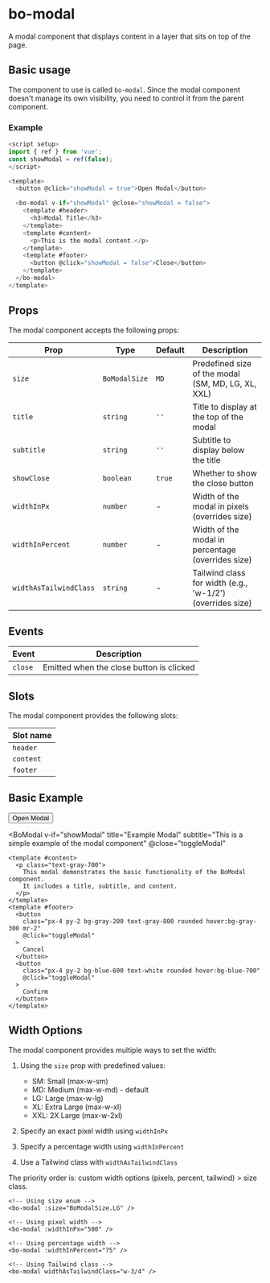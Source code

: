 <script setup>
import { BoModal } from '@/components/bo_modal';
import { BoModalSize } from '@/components/bo_modal/bo_modal';
import { ref } from 'vue';
import BasicModalExample from './examples/BasicModalExample.vue';

const showModal = ref(false);
const toggleModal = () => {
  showModal.value = !showModal.value;
};
</script>

# bo-modal

A modal component that displays content in a layer that sits on top of the page.

## Basic usage

The component to use is called `bo-modal`. Since the modal component doesn't manage its own visibility, you need to control it from the parent component.

### Example

```js
<script setup>
import { ref } from 'vue';
const showModal = ref(false);
</script>

<template>
  <button @click="showModal = true">Open Modal</button>

  <bo-modal v-if="showModal" @close="showModal = false">
    <template #header>
      <h3>Modal Title</h3>
    </template>
    <template #content>
      <p>This is the modal content.</p>
    </template>
    <template #footer>
      <button @click="showModal = false">Close</button>
    </template>
  </bo-modal>
</template>
```

## Props

The modal component accepts the following props:

| Prop                   | Type          | Default | Description                                               |
| ---------------------- | ------------- | ------- | --------------------------------------------------------- |
| `size`                 | `BoModalSize` | `MD`    | Predefined size of the modal (SM, MD, LG, XL, XXL)        |
| `title`                | `string`      | `''`    | Title to display at the top of the modal                  |
| `subtitle`             | `string`      | `''`    | Subtitle to display below the title                       |
| `showClose`            | `boolean`     | `true`  | Whether to show the close button                          |
| `widthInPx`            | `number`      | -       | Width of the modal in pixels (overrides size)             |
| `widthInPercent`       | `number`      | -       | Width of the modal in percentage (overrides size)         |
| `widthAsTailwindClass` | `string`      | -       | Tailwind class for width (e.g., 'w-1/2') (overrides size) |

## Events

| Event   | Description                              |
| ------- | ---------------------------------------- |
| `close` | Emitted when the close button is clicked |

## Slots

The modal component provides the following slots:

| Slot name |
| --------- |
| `header`  |
| `content` |
| `footer`  |

## Basic Example

<BasicModalExample />

<div class="p-4">
  <button 
    class="px-4 py-2 bg-blue-600 text-white rounded hover:bg-blue-700"
    @click="toggleModal"
  >
    Open Modal
  </button>
  
  <BoModal 
    v-if="showModal" 
    title="Example Modal" 
    subtitle="This is a simple example of the modal component"
    @close="toggleModal"
  >
    <template #content>
      <p class="text-gray-700">
        This modal demonstrates the basic functionality of the BoModal component. 
        It includes a title, subtitle, and content.
      </p>
    </template>
    <template #footer>
      <button 
        class="px-4 py-2 bg-gray-200 text-gray-800 rounded hover:bg-gray-300 mr-2"
        @click="toggleModal"
      >
        Cancel
      </button>
      <button 
        class="px-4 py-2 bg-blue-600 text-white rounded hover:bg-blue-700"
        @click="toggleModal"
      >
        Confirm
      </button>
    </template>
  </BoModal>
</div>

## Width Options

The modal component provides multiple ways to set the width:

1. Using the `size` prop with predefined values:

   - SM: Small (max-w-sm)
   - MD: Medium (max-w-md) - default
   - LG: Large (max-w-lg)
   - XL: Extra Large (max-w-xl)
   - XXL: 2X Large (max-w-2xl)

2. Specify an exact pixel width using `widthInPx`
3. Specify a percentage width using `widthInPercent`
4. Use a Tailwind class with `widthAsTailwindClass`

The priority order is: custom width options (pixels, percent, tailwind) > size class.

```vue
<!-- Using size enum -->
<bo-modal :size="BoModalSize.LG" />

<!-- Using pixel width -->
<bo-modal :widthInPx="500" />

<!-- Using percentage width -->
<bo-modal :widthInPercent="75" />

<!-- Using Tailwind class -->
<bo-modal widthAsTailwindClass="w-3/4" />
```
